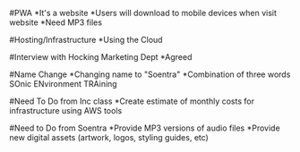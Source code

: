 #PWA
  *It's a website
  *Users will download to mobile devices when visit website
  *Need MP3 files
  

#Hosting/Infrastructure
  *Using the Cloud
  
#Interview with Hocking Marketing Dept
  *Agreed
  
#Name Change
  *Changing name to "Soentra"
  *Combination of three words SOnic ENvironment TRAining
  




#Need To Do from Inc class
  *Create estimate of monthly costs for infrastructure using AWS tools
  
  
#Need to Do from Soentra
  *Provide MP3 versions of audio files
  *Provide new digital assets (artwork, logos, styling guides, etc)
  
  
